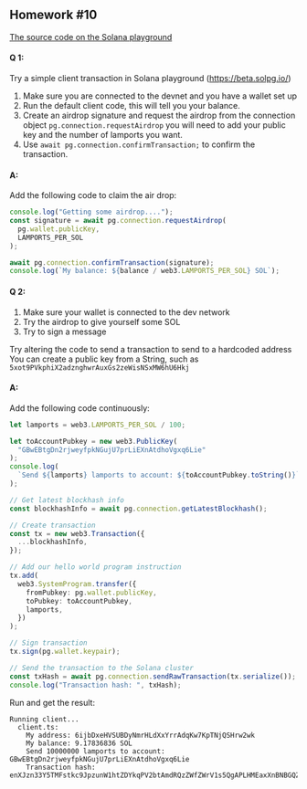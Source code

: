 ## Homework #10

[The source code on the Solana playground](https://beta.solpg.io/6617e044cffcf4b13384d041)


#### Q 1:

Try a simple client transaction in Solana playground (https://beta.solpg.io/)
1. Make sure you are connected to the devnet and you have a wallet set up
2. Run the default client code, this will tell you your balance.
3. Create an airdrop signature and request the airdrop from the connection object `pg.connection.requestAirdrop`  you will need to add your public key and the number of lamports you want.
4. Use `await pg.connection.confirmTransaction;` to confirm the transaction.

#### A:

Add the following code to claim the air drop: 

``` typescript
console.log("Getting some airdrop....");
const signature = await pg.connection.requestAirdrop(
  pg.wallet.publicKey,
  LAMPORTS_PER_SOL
);

await pg.connection.confirmTransaction(signature);
console.log(`My balance: ${balance / web3.LAMPORTS_PER_SOL} SOL`);
```


#### Q 2:

1. Make sure your wallet is connected to the dev network
2. Try the airdrop to give yourself some SOL
3. Try to sign a message

Try altering the code to send a transaction to send to a hardcoded address
You can create a public key from a String, such as `5xot9PVkphiX2adznghwrAuxGs2zeWisNSxMW6hU6Hkj`


#### A:

Add the following code continuously:

``` typescript
let lamports = web3.LAMPORTS_PER_SOL / 100;

let toAccountPubkey = new web3.PublicKey(
  "GBwEBtgDn2rjweyfpkNGujU7prLiEXnAtdhoVgxq6Lie"
);
console.log(
  `Send ${lamports} lamports to account: ${toAccountPubkey.toString()}`
);

// Get latest blockhash info
const blockhashInfo = await pg.connection.getLatestBlockhash();

// Create transaction
const tx = new web3.Transaction({
  ...blockhashInfo,
});

// Add our hello world program instruction
tx.add(
  web3.SystemProgram.transfer({
    fromPubkey: pg.wallet.publicKey,
    toPubkey: toAccountPubkey,
    lamports,
  })
);

// Sign transaction
tx.sign(pg.wallet.keypair);

// Send the transaction to the Solana cluster
const txHash = await pg.connection.sendRawTransaction(tx.serialize());
console.log("Transaction hash: ", txHash);
```

Run and get the result: 

``` console
Running client...
  client.ts:
    My address: 6ijbDxeHVSUBDyNmrHLdXxYrrAdqKw7KpTNjQSHrw2wk
    My balance: 9.17836836 SOL
    Send 10000000 lamports to account: GBwEBtgDn2rjweyfpkNGujU7prLiEXnAtdhoVgxq6Lie
    Transaction hash:  enXJzn33Y5TMFstkc9JpzunW1htZDYkqPV2btAmdRQzZWfZWrV1s5QgAPLHMEaxXnBNBGQZrtUKDTYkFdURabHR
```